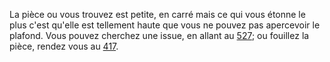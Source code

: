 La pièce ou vous trouvez est petite, en carré mais ce qui vous étonne le plus c'est qu'elle est tellement haute que vous ne pouvez pas apercevoir le plafond. Vous pouvez cherchez une issue, en allant au [527](527); ou fouillez la pièce, rendez vous au [417](417).